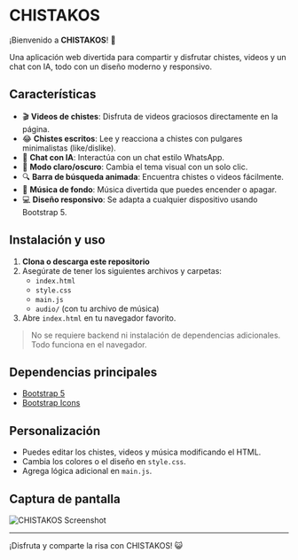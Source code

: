 # CHISTAKOS

¡Bienvenido a **CHISTAKOS**! 🎉

Una aplicación web divertida para compartir y disfrutar chistes, videos y un chat con IA, todo con un diseño moderno y responsivo.

## Características

- 🎬 **Videos de chistes**: Disfruta de videos graciosos directamente en la página.
- 😂 **Chistes escritos**: Lee y reacciona a chistes con pulgares minimalistas (like/dislike).
- 🤖 **Chat con IA**: Interactúa con un chat estilo WhatsApp.
- 🎨 **Modo claro/oscuro**: Cambia el tema visual con un solo clic.
- 🔍 **Barra de búsqueda animada**: Encuentra chistes o videos fácilmente.
- 🎵 **Música de fondo**: Música divertida que puedes encender o apagar.
- 💻 **Diseño responsivo**: Se adapta a cualquier dispositivo usando Bootstrap 5.

## Instalación y uso

1. **Clona o descarga este repositorio**
2. Asegúrate de tener los siguientes archivos y carpetas:
   - `index.html`
   - `style.css`
   - `main.js`
   - `audio/` (con tu archivo de música)
3. Abre `index.html` en tu navegador favorito.

> No se requiere backend ni instalación de dependencias adicionales. Todo funciona en el navegador.

## Dependencias principales
- [Bootstrap 5](https://getbootstrap.com/)
- [Bootstrap Icons](https://icons.getbootstrap.com/)

## Personalización
- Puedes editar los chistes, videos y música modificando el HTML.
- Cambia los colores o el diseño en `style.css`.
- Agrega lógica adicional en `main.js`.

## Captura de pantalla

![CHISTAKOS Screenshot](screenshot.png)

---

¡Disfruta y comparte la risa con CHISTAKOS! 😺 